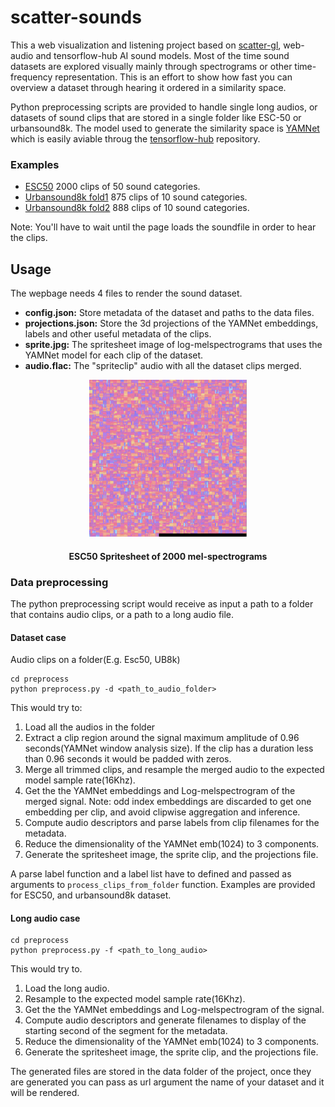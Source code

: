 # scatter-sounds

This a web visualization and listening project based on [scatter-gl](), web-audio and tensorflow-hub AI sound models. Most of the time sound datasets are explored visually mainly through spectrograms or other time-frequency representation. This is an effort to show how fast you can overview a dataset through hearing it ordered in a similarity space. 

Python preprocessing scripts are provided to handle single long audios, or datasets of sound clips that are stored in a single folder like ESC-50 or urbansound8k. The model used to generate the similarity space is [YAMNet](https://github.com/tensorflow/models/tree/master/research/audioset/yamnet) which is easily aviable throug the [tensorflow-hub](https://tfhub.dev/google/yamnet/1) repository.

### Examples

* [ESC50](https://wetdog.github.io/scatter-sounds/?dataset=audio) 2000 clips of 50 sound categories.
* [Urbansound8k fold1](https://wetdog.github.io/scatter-sounds/?dataset=fold1) 875 clips of 10 sound categories. 
* [Urbansound8k fold2](https://wetdog.github.io/scatter-sounds/?dataset=fold2) 888 clips of 10 sound categories. 

Note: You'll have to wait until the page loads the soundfile in order to hear the clips.

## Usage 

The wepbage needs 4 files to render the sound dataset.

* **config.json:** Store metadata of the dataset and paths to the data files.
* **projections.json:** Store the 3d projections of the YAMNet embeddings, labels and other useful metadata of the clips. 
* **sprite.jpg:** The spritesheet image of log-melspectrograms that uses the YAMNet model for each clip of the dataset.
* **audio.flac:** The "spriteclip" audio with all the dataset clips merged.

<p align="center" width="100%">
    <img width="50%" src="./assets/sprite_example.png" alt="ESC50 Sprite">
    <h4 align="center">ESC50 Spritesheet of 2000 mel-spectrograms
</p>

### Data preprocessing

The python preprocessing script would receive as input a path to a folder that contains audio clips, or a path to a long audio file. 

#### Dataset case
Audio clips on a folder(E.g. Esc50, UB8k)

```
cd preprocess 
python preprocess.py -d <path_to_audio_folder>
```

This would try to:
1. Load all the audios in the folder
2. Extract a clip region around the signal maximum amplitude of 0.96 seconds(YAMNet window analysis size). If the clip has a duration less than 0.96 seconds it would be padded with zeros.
3. Merge all trimmed clips, and resample the merged audio to the expected model sample rate(16Khz).
4. Get the the YAMNet embeddings and Log-melspectrogram of the merged signal. 
  Note: odd index embeddings are discarded to get one embedding per clip, and avoid clipwise aggregation and inference. 
6. Compute audio descriptors and parse labels from clip filenames for the metadata.
7. Reduce the dimensionality of the YAMNet emb(1024) to 3 components.
8. Generate the spritesheet image, the sprite clip, and the projections file. 

A parse label function and a label list have to defined and passed as arguments to `process_clips_from_folder` function. Examples are provided for ESC50, and urbansound8k dataset. 

#### Long audio case

```
cd preprocess
python preprocess.py -f <path_to_long_audio>
```

This would try to. 
1. Load the long audio. 
2. Resample to the expected model sample rate(16Khz).
3. Get the the YAMNet embeddings and Log-melspectrogram of the signal.
4. Compute audio descriptors and generate filenames to display of the starting second of the segment for the metadata.
5. Reduce the dimensionality of the YAMNet emb(1024) to 3 components.
6. Generate the spritesheet image, the sprite clip, and the projections file. 

The generated files are stored in the data folder of the project, once they are generated you can pass as url argument the name of your dataset and it will be rendered. 





